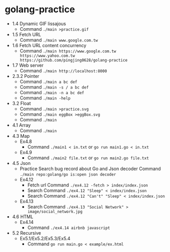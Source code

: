 # golang-practice

- 1.4 Dynamic GIF lissajous
  - Command  `./main >practice.gif`
- 1.5 Fetch URL
  - Command  `./main www.google.com.tw`
- 1.6 Fetch URL content concurrency
  - Command  `./main https://www.google.com.tw https://www.yahoo.com.tw https://github.com/pingjing0628/golang-practice`
- 1.7 Web server
  - Command  `./main http://localhost:8000`
- 2.3.2 Pointer
  - Command  `./main a bc def`
  - Command  `./main -s / a bc def`
  - Command  `./main -n a bc def`
  - Command  `./main -help`
- 3.2 Float
  - Command  `./main >practice.svg`
  - Command  `./main eggBox >eggBox.svg`
  - Command  `./main`
- 4.1 Array
  - Command  `./main`
- 4.3 Map
  - Ex4.8
    - Command  `./main1 < in.txt` or `go run main1.go < in.txt`
  - Ex4.9
    - Command  `./main2 file.txt` or `go run main2.go file.txt`
- 4.5 Json
  - Practice Search bug record about Go and Json decoder
    Command  `./main repo:golang/go is:open json decoder`
  - Ex4.12
    - Fetch url Command  `./ex4.12 -fetch > index/index.json`
    - Search Command `./ex4.12 "Sleep" < index/index.json`
    - Search Command `./ex4.12 "Can't" "Sleep" < index/index.json`
  - Ex4.13
    - Search Command `./ex4.13 "Social Network" > image/social_network.jpg`
- 4.6 HTML
  - Ex4.14
    - Command `./ex4.14 airbnb javascript`
- 5.2 Recursive
  - Ex5.1/Ex5.2/Ex5.3/Ex5.4
    - Command `go run main.go < example/ex.html`